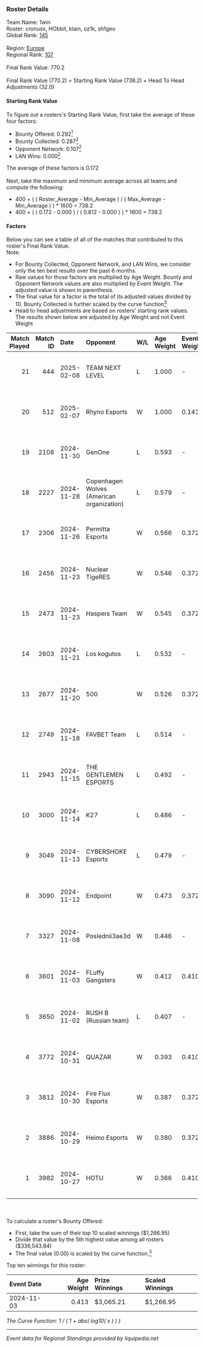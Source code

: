 ### Roster Details<br />
Team Name: 1win<br />
Roster: cronuss, HObbit, klain, oz1k, sh1geo<br />
Global Rank: [145](../../standings_global_2025_03_01.md)<br />
<br />
Region: [Europe]( ../../standings_europe_2025_03_01.md)<br />
Regional Rank: [107]( ../../standings_europe_2025_03_01.md)<br />
<br />
Final Rank Value:  770.2<br />
<br />
Final Rank Value (770.2) = Starting Rank Value (738.2) + Head To Head Adjustments (32.0)<br />

#### Starting Rank Value<br />
To figure out a rosters's Starting Rank Value, first take the average of these four factors:<br />
- Bounty Offered: 0.292[<sup>1</sup>](#table2)
- Bounty Collected: 0.287[<sup>2</sup>](#table1)
- Opponent Network: 0.107[<sup>2</sup>](#table1)
- LAN Wins: 0.000[<sup>2</sup>](#table1)

The average of these factors is 0.172<br />
<br />
Next, take the maximum and minimum average across all teams and compute the following:<br />
- 400 + ( ( Roster_Average - Min_Average ) / ( Max_Average - Min_Average ) ) * 1600 = 738.2
- 400 + ( ( 0.172 - 0.000 ) / ( 0.812 - 0.000 ) ) * 1600 = 738.2


#### Factors<br />
Below you can see a table of all of the matches that contributed to this roster's Final Rank Value.<br />
Note:<br />

- For Bounty Collected, Opponent Network, and LAN Wins, we consider only the ten best results over the past 6 months.
- Raw values for those factors are multiplied by Age Weight. Bounty and Opponent Network values are also multiplied by Event Weight. The adjusted value is shown in parenthesis.
- The final value for a factor is the total of its adjusted values divided by 10. Bounty Collected is further scaled by the curve function[<sup>3</sup>](#curveFunction)
- Head to head adjustments are based on rosters' starting rank values. The results shown below are adjusted by Age Weight and not Event Weight
<span id="table1"></span><br />


| Match Played | Match ID | Date       | Opponent                                  | W/L | Age Weight | Event Weight | Bounty Collected | Opponent Network | LAN Wins  | H2H Adj. | Roster                               |
| -: | -: | :- | :- | :- | :- | :- | :- | :- | :- | -: | :- |
|           21 |      444 | 2025-02-08 | TEAM NEXT LEVEL                           | L   | 1.000      | -            | -                | -                | -         |   -19.61 | cronuss, HObbit, klain, oz1k, sh1geo |
|           20 |      512 | 2025-02-07 | Rhyno Esports                             | W   | 1.000      | 0.143        | 0.013 (0.002)    | 0.439 (0.063)    | 0 (0.000) |    17.85 | cronuss, HObbit, klain, oz1k, sh1geo |
|           19 |     2108 | 2024-11-30 | GenOne                                    | L   | 0.593      | -            | -                | -                | -         |    -8.06 | cronuss, HObbit, Jyo, lattykk, oz1k  |
|           18 |     2227 | 2024-11-28 | Copenhagen Wolves (American organization) | L   | 0.579      | -            | -                | -                | -         |    -6.99 | cronuss, HObbit, Jyo, lattykk, oz1k  |
|           17 |     2306 | 2024-11-26 | Permitta Esports                          | W   | 0.566      | 0.372        | 0.013 (0.003)    | 0.413 (0.087)    | 0 (0.000) |     8.93 | cronuss, HObbit, Jyo, lattykk, oz1k  |
|           16 |     2456 | 2024-11-23 | Nuclear TigeRES                           | W   | 0.546      | 0.372        | 0.004 (0.001)    | 0.541 (0.110)    | 0 (0.000) |     9.23 | cronuss, HObbit, Jyo, lattykk, oz1k  |
|           15 |     2473 | 2024-11-23 | Haspers Team                              | W   | 0.545      | 0.372        | 0.013 (0.003)    | -                | 0 (0.000) |     7.17 | cronuss, HObbit, Jyo, lattykk, oz1k  |
|           14 |     2603 | 2024-11-21 | Los kogutos                               | L   | 0.532      | -            | -                | -                | -         |    -5.22 | cronuss, HObbit, Jyo, lattykk, oz1k  |
|           13 |     2677 | 2024-11-20 | 500                                       | W   | 0.526      | 0.372        | 0.094 (0.018)    | 1.000 (0.196)    | 0 (0.000) |    13.66 | cronuss, HObbit, Jyo, lattykk, oz1k  |
|           12 |     2749 | 2024-11-18 | FAVBET Team                               | L   | 0.514      | -            | -                | -                | -         |    -5.11 | cronuss, HObbit, Jyo, lattykk, oz1k  |
|           11 |     2943 | 2024-11-15 | THE GENTLEMEN ESPORTS                     | L   | 0.492      | -            | -                | -                | -         |    -9.29 | cronuss, HObbit, Jyo, lattykk, oz1k  |
|           10 |     3000 | 2024-11-14 | K27                                       | L   | 0.486      | -            | -                | -                | -         |    -5.44 | cronuss, HObbit, Jyo, lattykk, oz1k  |
|            9 |     3049 | 2024-11-13 | CYBERSHOKE Esports                        | L   | 0.479      | -            | -                | -                | -         |    -5.83 | cronuss, HObbit, Jyo, lattykk, oz1k  |
|            8 |     3090 | 2024-11-12 | Endpoint                                  | W   | 0.473      | 0.372        | 0.009 (0.002)    | 0.423 (0.074)    | 0 (0.000) |     7.73 | cronuss, HObbit, Jyo, lattykk, oz1k  |
|            7 |     3327 | 2024-11-08 | Poslednii3ae3d                            | W   | 0.446      | -            | -                | -                | 0 (0.000) |     3.92 | cronuss, HObbit, Jyo, lattykk, oz1k  |
|            6 |     3601 | 2024-11-03 | FLuffy Gangsters                          | W   | 0.412      | 0.410        | 0.014 (0.002)    | 0.999 (0.169)    | 0 (0.000) |     6.91 | cronuss, HObbit, Jyo, lattykk, oz1k  |
|            5 |     3650 | 2024-11-02 | RUSH B (Russian team)                     | L   | 0.407      | -            | -                | -                | -         |    -3.74 | cronuss, HObbit, Jyo, lattykk, oz1k  |
|            4 |     3772 | 2024-10-31 | QUAZAR                                    | W   | 0.393      | 0.410        | 0.005 (0.001)    | 0.278 (0.045)    | 0 (0.000) |     5.58 | cronuss, HObbit, Jyo, lattykk, oz1k  |
|            3 |     3812 | 2024-10-30 | Fire Flux Esports                         | W   | 0.387      | 0.372        | 0.008 (0.001)    | 1.000 (0.144)    | 0 (0.000) |     8.83 | cronuss, HObbit, Jyo, lattykk, oz1k  |
|            2 |     3886 | 2024-10-29 | Heimo Esports                             | W   | 0.380      | 0.372        | 0.004 (0.001)    | 0.660 (0.093)    | -         |     6.24 | cronuss, HObbit, Jyo, lattykk, oz1k  |
|            1 |     3982 | 2024-10-27 | HOTU                                      | W   | 0.366      | 0.410        | -                | 0.621 (0.093)    | -         |     5.25 | cronuss, HObbit, Jyo, lattykk, oz1k  |

<br />
<span id="table2"></span><br />
To calculate a roster's Bounty Offered:<br />

- First, take the sum of their top 10 scaled winnings ($1,266.95)
- Divide that value by the 5th highest value among all rosters ($336,543.84)
- The final value (0.00) is scaled by the curve function.[<sup>3</sup>](#curveFunction)

Top ten winnings for this roster:<br />

| Event Date | Age Weight | Prize Winnings | Scaled Winnings |
| :- | -: | :- | :- |
| 2024-11-03 |      0.413 | $3,065.21      | $1,266.95       |


<span id="curveFunction"></span>_The Curve Function: 1 / ( 1 + abs( log10( x ) ) )_<br />

---
_Event data for Regional Standings provided by liquipedia.net_<br />
